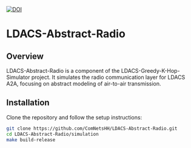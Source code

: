 [![DOI](https://zenodo.org/badge/DOI/10.5281/zenodo.12826802.svg)](https://doi.org/10.5281/zenodo.12826802)

# LDACS-Abstract-Radio

## Overview
LDACS-Abstract-Radio is a component of the LDACS-Greedy-K-Hop-Simulator project. It simulates the radio communication layer for LDACS A2A, focusing on abstract modeling of air-to-air transmission.

## Installation
Clone the repository and follow the setup instructions:
```bash
git clone https://github.com/ComNetsHH/LDACS-Abstract-Radio.git
cd LDACS-Abstract-Radio/simulation
make build-release
```
